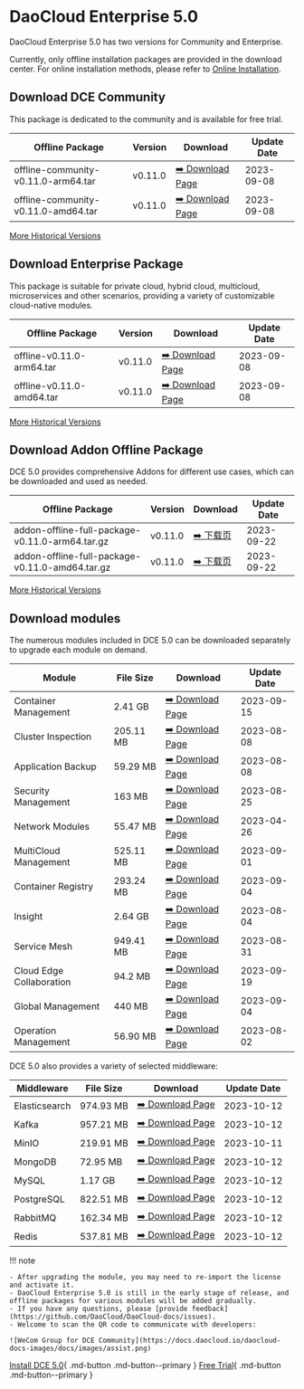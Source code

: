 # DaoCloud Enterprise 5.0

DaoCloud Enterprise 5.0 has two versions for Community and Enterprise.

Currently, only offline installation packages are provided in the download center. For online installation methods, please refer to [Online Installation](../install/index.md).

## Download DCE Community

This package is dedicated to the community and is available for free trial.

| Offline Package                     | Version | Download                                                        | Update Date |
| ----------------------------------- | ------- | --------------------------------------------------------------- | ----------- |
| offline-community-v0.11.0-arm64.tar | v0.11.0 | [:arrow_right: Download Page](./free/dce5-installer-v0.11.0.md) | 2023-09-08  |
| offline-community-v0.11.0-amd64.tar | v0.11.0 | [:arrow_right: Download Page](./free/dce5-installer-v0.11.0.md) | 2023-09-08  |

[More Historical Versions](./free/dce5-installer-history.md)

## Download Enterprise Package

This package is suitable for private cloud, hybrid cloud, multicloud, microservices and other scenarios, providing a variety of customizable cloud-native modules.

| Offline Package           | Version | Download                                                            | Update Date |
| ------------------------- | ------- | ------------------------------------------------------------------- | ----------- |
| offline-v0.11.0-arm64.tar | v0.11.0 | [:arrow_right: Download Page](./business/dce5-installer-v0.11.0.md) | 2023-09-08  |
| offline-v0.11.0-amd64.tar | v0.11.0 | [:arrow_right: Download Page](./business/dce5-installer-v0.11.0.md) | 2023-09-08  |

[More Historical Versions](./business/dce5-installer-history.md)

## Download Addon Offline Package

DCE 5.0 provides comprehensive Addons for different use cases, which can be downloaded and used as needed.

| Offline Package                                 | Version | Download                                   | Update Date |
| ----------------------------------------------- | ------- | ------------------------------------------ | ----------- |
| addon-offline-full-package-v0.11.0-arm64.tar.gz | v0.11.0 | [:arrow_right: 下载页](./addon/v0.11.0.md) | 2023-09-22  |
| addon-offline-full-package-v0.11.0-amd64.tar.gz | v0.11.0 | [:arrow_right: 下载页](./addon/v0.11.0.md) | 2023-09-22  |

[More Historical Versions](./addon/history.md)

## Download modules

The numerous modules included in DCE 5.0 can be downloaded separately to upgrade each module on demand.

| Module                   | File Size | Download                                              | Update Date |
| ------------------------ | --------- | ----------------------------------------------------- | ----------- |
| Container Management     | 2.41 GB   | [:arrow_right: Download Page](./modules/ghippo.md)    | 2023-09-15  |
| Cluster Inspection       | 205.11 MB | [:arrow_right: Download Page](./modules/kcollie.md)   | 2023-08-08  |
| Application Backup       | 59.29 MB  | [:arrow_right: Download Page](./modules/kcoral.md)    | 2023-08-08  |
| Security Management      | 163 MB    | [:arrow_right: Download Page](./modules/dowl.md)      | 2023-08-25  |
| Network Modules          | 55.47 MB  | [:arrow_right: Download Page](./modules/spidernet.md) | 2023-04-26  |
| MultiCloud Management    | 525.11 MB | [:arrow_right: Download Page](./modules/kairship.md)  | 2023-09-01  |
| Container Registry       | 293.24 MB | [:arrow_right: Download Page](./modules/kangaroo.md)  | 2023-09-04  |
| Insight                  | 2.64 GB   | [:arrow_right: Download Page](./modules/insight.md)   | 2023-08-04  |
| Service Mesh             | 949.41 MB | [:arrow_right: Download Page](./modules/mspider.md)   | 2023-08-31  |
| Cloud Edge Collaboration | 94.2 MB   | [:arrow_right: Download Page](./modules/kant.md)      | 2023-09-19  |
| Global Management        | 440 MB    | [:arrow_right: Download Page](./modules/ghippo.md)    | 2023-09-04  |
| Operation Management     | 56.90 MB  | [:arrow_right: Download Page](./modules/gmagpie.md)   | 2023-08-02  |

DCE 5.0 also provides a variety of selected middleware:

| Middleware    | File Size | Download                                                             | Update Date |
| ------------- | --------- | -------------------------------------------------------------------- | ----------- |
| Elasticsearch | 974.93 MB | [:arrow_right: Download Page](./modules/middleware/elasticsearch.md) | 2023-10-12  |
| Kafka         | 957.21 MB | [:arrow_right: Download Page](./modules/middleware/kafka.md)         | 2023-10-12  |
| MinIO         | 219.91 MB | [:arrow_right: Download Page](./modules/middleware/minio.md)         | 2023-10-11  |
| MongoDB       | 72.95 MB  | [:arrow_right: Download Page](./modules/middleware/mongodb.md)       | 2023-10-12  |
| MySQL         | 1.17 GB   | [:arrow_right: Download Page](./modules/middleware/mysql.md)         | 2023-10-12  |
| PostgreSQL    | 822.51 MB | [:arrow_right: Download Page](./modules/middleware/postgresql.md)    | 2023-10-12  |
| RabbitMQ      | 162.34 MB | [:arrow_right: Download Page](./modules/middleware/rabbitmq.md)      | 2023-10-12  |
| Redis         | 537.81 MB | [:arrow_right: Download Page](./modules/middleware/redis.md)         | 2023-10-12  |

!!! note

    - After upgrading the module, you may need to re-import the license and activate it.
    - DaoCloud Enterprise 5.0 is still in the early stage of release, and offline packages for various modules will be added gradually.
    - If you have any questions, please [provide feedback](https://github.com/DaoCloud/DaoCloud-docs/issues).
    - Welcome to scan the QR code to communicate with developers:

    ![WeCom Group for DCE Community](https://docs.daocloud.io/daocloud-docs-images/docs/images/assist.png)

[Install DCE 5.0](../install/index.md){ .md-button .md-button--primary }
[Free Trial](../dce/license0.md){ .md-button .md-button--primary }
